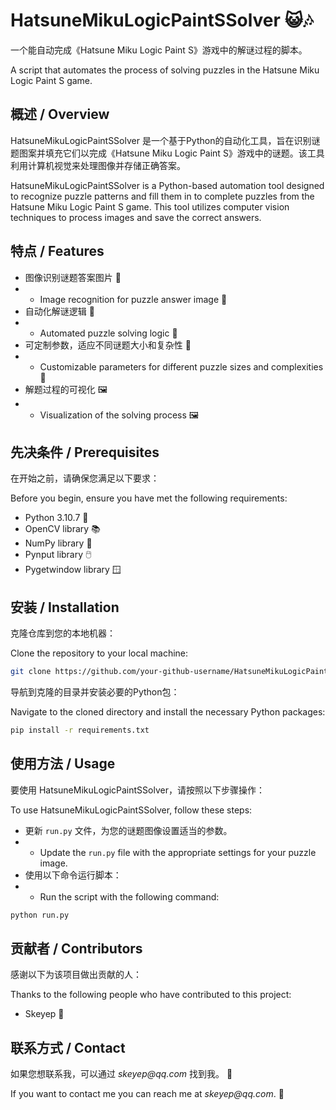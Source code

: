 # HatsuneMikuLogicPaintSSolver 😺🎶

一个能自动完成《Hatsune Miku Logic Paint S》游戏中的解谜过程的脚本。

A script that automates the process of solving puzzles in the Hatsune Miku Logic Paint S game.

## 概述 / Overview

HatsuneMikuLogicPaintSSolver 是一个基于Python的自动化工具，旨在识别谜题图案并填充它们以完成《Hatsune Miku Logic Paint S》游戏中的谜题。该工具利用计算机视觉来处理图像并存储正确答案。

HatsuneMikuLogicPaintSSolver is a Python-based automation tool designed to recognize puzzle patterns and fill them in to complete puzzles from the Hatsune Miku Logic Paint S game. This tool utilizes computer vision techniques to process images and save the correct answers.

## 特点 / Features

- 图像识别谜题答案图片 📸
- - Image recognition for puzzle answer image 📸
- 自动化解谜逻辑 🧠
- - Automated puzzle solving logic 🧠
- 可定制参数，适应不同谜题大小和复杂性 🔧
- - Customizable parameters for different puzzle sizes and complexities 🔧
- 解题过程的可视化 🖼️
- - Visualization of the solving process 🖼️

## 先决条件 / Prerequisites

在开始之前，请确保您满足以下要求： 

Before you begin, ensure you have met the following requirements:

- Python 3.10.7 🐍
- OpenCV library 📚
- NumPy library 🔢
- Pynput library 🖱️
- Pygetwindow library 🪟

## 安装 / Installation

克隆仓库到您的本地机器：

Clone the repository to your local machine:

```bash
git clone https://github.com/your-github-username/HatsuneMikuLogicPaintSSolver.git
```

导航到克隆的目录并安装必要的Python包：

Navigate to the cloned directory and install the necessary Python packages:

```bash
pip install -r requirements.txt
```

## 使用方法 / Usage

要使用 HatsuneMikuLogicPaintSSolver，请按照以下步骤操作：

To use HatsuneMikuLogicPaintSSolver, follow these steps:

- 更新 `run.py` 文件，为您的谜题图像设置适当的参数。
- - Update the `run.py` file with the appropriate settings for your puzzle image.
- 使用以下命令运行脚本：
- - Run the script with the following command:

```bash
python run.py
```


## 贡献者 / Contributors

感谢以下为该项目做出贡献的人：

Thanks to the following people who have contributed to this project:

- Skeyep 🌟

## 联系方式 / Contact

如果您想联系我，可以通过 _skeyep@qq.com_ 找到我。 📧

If you want to contact me you can reach me at _skeyep@qq.com_. 📧